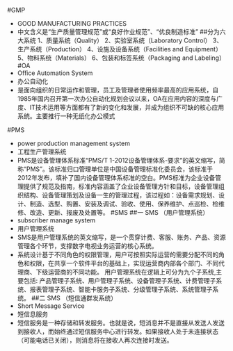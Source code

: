 #GMP

* GOOD MANUFACTURING PRACTICES
* 中文含义是“生产质量管理规范”或“良好作业规范”、“优良制造标准”
  ##分为六大系统
  1、质量系统（Quality）
  2、实验室系统（Laboratory Control）
  3、生产系统（Production）
  4、设施及设备系统（Facilities and Equipment）
  5、物料系统（Materials）
  6、包装和标签系统（Packaging and Labeling）
  #OA
* Office Automation System
* 办公自动化
* 是面向组织的日常运作和管理，员工及管理者使用频率最高的应用系统，自1985年国内召开第一次办公自动化规划会议以来，OA在应用内容的深度与广度、IT技术运用等方面都有了新的变化和发展，并成为组织不可缺的核心应用系统。主要推行一种无纸化办公模式

#PMS

* power production management system
* 工程生产管理系统
* PMS是设备管理体系标准“PMS/T 1-2012设备管理体系-要求”的英文缩写，简称“PMS”。该标准归口管理单位是中国设备管理标准化委员会，该标准于2012年发布，填补了国内设备管理体系标准的空白。PMS标准为企业设备管理提供了规范及指南，标准内容涵盖了企业设备管理方针和目标，设备管理组织结构、设备管理策划及设备一生的管理过程，该过程如：设备需求规划、设计、制造、选型、购置、安装及调试、验收、使用、保养维护、点巡检、检维修、改造、更新、报废及处置等。
  #SMS
  ##一 SMS （用户管理系统）
* subscriber manage system 
* 用户管理系统
* SMS是用户管理系统的英文缩写，是一个贯穿计费、客服、账务、产品、资源管理各个环节，支撑数字电视业务运营的核心系统。
* 系统设计基于不同角色的权限管理，用户可按照实际运营的需要分配不同的角色和权限，在共享一个软件平台的基础上，实现运营商内部各个部门、不同代理商、下级运营商的不同功能。
  用户管理系统在逻辑上可分为九个子系统,主要包括: 产品管理子系统、用户管理子系统、设备管理子系统、计费管理子系统、报表管理子系统、智能卡服务子系统、分级管理子系统、系统管理子系统。
  ##二 SMS （短信通群发系统）
* Short Message Service
* 短信息服务
* 短信服务是一种存储和转发服务。也就是说，短消息并不是直接从发送人发送到接收人，而始终通过短信服务中心进行转发。如果接收人处于未连接状态（可能电话已关闭），则消息将在接收人再次连接时发送。
